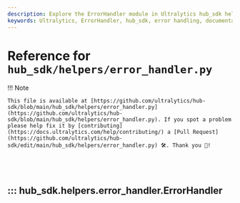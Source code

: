 ```yaml
---
description: Explore the ErrorHandler module in Ultralytics hub_sdk helpers. Learn its usage and contribute to improvements.
keywords: Ultralytics, ErrorHandler, hub_sdk, error handling, documentation, Python
---
```


# Reference for `hub_sdk/helpers/error_handler.py`

!!! Note

    This file is available at [https://github.com/ultralytics/hub-sdk/blob/main/hub_sdk/helpers/error_handler.py](https://github.com/ultralytics/hub-sdk/blob/main/hub_sdk/helpers/error_handler.py). If you spot a problem please help fix it by [contributing](https://docs.ultralytics.com/help/contributing/) a [Pull Request](https://github.com/ultralytics/hub-sdk/edit/main/hub_sdk/helpers/error_handler.py) 🛠️. Thank you 🙏!

<br><br>

## ::: hub_sdk.helpers.error_handler.ErrorHandler

<br><br>
